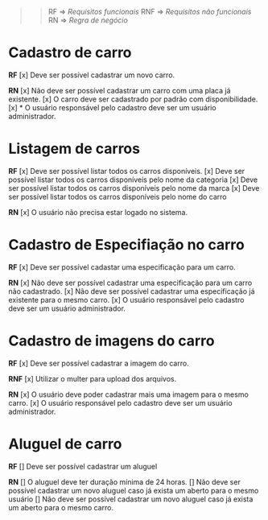 >>RF  => *Requisitos funcionais*
>>RNF => *Requisitos não funcionais*
>>RN  => *Regra de negócio*

# Cadastro de carro

  **RF**
    [x] Deve ser possível cadastrar um novo carro.


  **RN**
    [x] Não deve ser possível cadastrar um carro com uma placa já existente.
    [x] O carro deve ser cadastrado por padrão com disponibilidade.
    [x] * O usuário responsável pelo cadastro deve ser um usuário administrador.

# Listagem de carros

  **RF**
    [x] Deve ser possível listar todos os carros disponíveis.
    [x] Deve ser possível listar todos os carros disponíveis pelo nome da categoria
    [x] Deve ser possível listar todos os carros disponíveis pelo nome da marca
    [x] Deve ser possível listar todos os carros disponíveis pelo nome do carro


  **RN**
    [x] O usuário não precisa estar logado no sistema.

# Cadastro de Especifiação no carro

  **RF**
    [x] Deve ser possível cadastar uma especificação para um carro.
    

  **RN**
    [x] Não deve ser possível cadastrar uma especificação para um carro não cadastrado.
    [x] Não deve ser possível cadastrar uma especificação já existente para o mesmo carro.
    [x] O usuário responsável pelo cadastro deve ser um usuário administrador.

# Cadastro de imagens do carro

  **RF**
    [x] Deve ser possível cadastrar a imagem do carro.
    

  **RNF**
    [x] Utilizar o multer para upload dos arquivos.


  **RN**
    [x] O usuário deve poder cadastrar mais uma imagem para o mesmo carro.
    [x] O usuário responsável pelo cadastro deve ser um usuário administrador.

# Aluguel de carro

  **RF**
    [] Deve ser possível cadastrar um aluguel


  **RN**
    [] O aluguel deve ter duração mínima de 24 horas.
    [] Não deve ser possível cadastrar um novo aluguel caso já exista um aberto para o mesmo usuário
    [] Não deve ser possível cadastrar um novo aluguel caso já exista um aberto para o mesmo carro.

